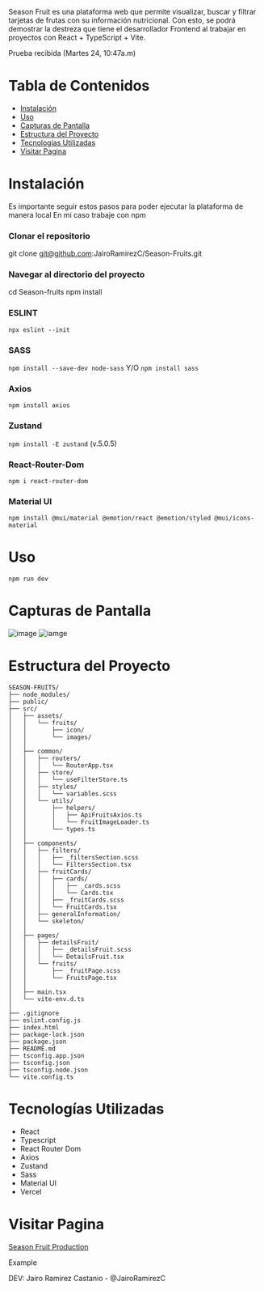 Season Fruit es una plataforma web que permite visualizar, buscar y filtrar tarjetas de frutas con su información nutricional. Con esto, se podrá demostrar la destreza que tiene el desarrollador Frontend al trabajar en proyectos con React + TypeScript + Vite.

Prueba recibida (Martes 24, 10:47a.m)

# Tabla de Contenidos
- [Instalación](#instalación)
- [Uso](#uso)
- [Capturas de Pantalla](#capturas-de-pantalla)
- [Estructura del Proyecto](#estructura-del-proyecto)
- [Tecnologías Utilizadas](#tecnologías-utilizadas)
- [Visitar Pagina](#visitar-pagina)


# Instalación
Es importante seguir estos pasos para poder ejecutar la plataforma de manera local
En mi caso trabaje con npm

### Clonar el repositorio
git clone git@github.com:JairoRamirezC/Season-Fruits.git

### Navegar al directorio del proyecto
cd Season-fruits
npm install

### ESLINT
```npx eslint --init```

### SASS
```npm install --save-dev node-sass``` Y/O ```npm install sass```

### Axios
```npm install axios```

### Zustand
```npm install -E zustand``` (v.5.0.5)

### React-Router-Dom
```npm i react-router-dom```

### Material UI
```npm install @mui/material @emotion/react @emotion/styled @mui/icons-material```

# Uso
```npm run dev```

# Capturas de Pantalla
![image](image.png)
![iamge](image-1.png)

# Estructura del Proyecto
```plaintext
SEASON-FRUITS/
├── node_modules/
├── public/
├── src/
│   ├── assets/
│   │   └── fruits/
│   │       ├── icon/
│   │       └── images/
│   │
│   ├── common/
│   │   ├── routers/
│   │   │   └── RouterApp.tsx
│   │   ├── store/
│   │   │   └── useFilterStore.ts
│   │   ├── styles/
│   │   │   └── variables.scss
│   │   └── utils/
│   │       ├── helpers/
│   │       │   ├── ApiFruitsAxios.ts
│   │       │   └── FruitImageLoader.ts
│   │       └── types.ts
│   │
│   ├── components/
│   │   ├── filters/
│   │   │   ├── _filtersSection.scss
│   │   │   └── FiltersSection.tsx
│   │   ├── fruitCards/
│   │   │   ├── cards/
│   │   │   │   ├── _cards.scss
│   │   │   │   └── Cards.tsx
│   │   │   ├── _fruitCards.scss
│   │   │   └── FruitCards.tsx
│   │   ├── generalInformation/
│   │   └── skeleton/
│   │
│   ├── pages/
│   │   ├── detailsFruit/
│   │   │   ├── _detailsFruit.scss
│   │   │   └── DetailsFruit.tsx
│   │   └── fruits/
│   │       ├── _fruitPage.scss
│   │       └── FruitsPage.tsx
│   │
│   ├── main.tsx
│   └── vite-env.d.ts
│
├── .gitignore
├── eslint.config.js
├── index.html
├── package-lock.json
├── package.json
├── README.md
├── tsconfig.app.json
├── tsconfig.json
├── tsconfig.node.json
└── vite.config.ts
```
# Tecnologías Utilizadas
- React
- Typescript
- React Router Dom
- Axios
- Zustand
- Sass
- Material UI
- Vercel

# Visitar Pagina
[Season Fruit Production](https://season-fruits-7bqrt80og-jairoramirezcs-projects.vercel.app/)

Example

DEV: Jairo Ramirez Castanio - @JairoRamirezC
